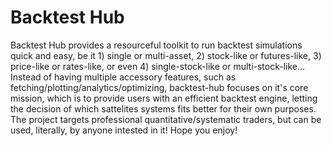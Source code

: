 # Backtest Hub
Backtest Hub provides a resourceful toolkit to run backtest simulations quick and easy, be it 1) single or multi-asset, 2) stock-like or futures-like, 3) price-like or rates-like, or even 4) single-stock-like or multi-stock-like... Instead of having multiple accessory features, such as fetching/plotting/analytics/optimizing, backtest-hub focuses on it's core mission, which is to provide users with an efficient backtest engine, letting the decision of which sattelites systems fits better for their own purposes. The project targets professional quantitative/systematic traders, but can be used, literally, by anyone intested in it! Hope you enjoy!

